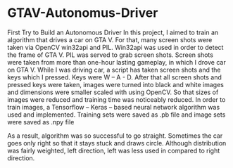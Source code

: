 # GTAV-Autonomus-Driver
First Try to Build an Autonomous Driver
In this project, I aimed to train an algorithm that drives a car on GTA V. For that, many screen shots were taken via OpenCV win32api and PIL. Win32api was used in order to detect the frame of GTA V. PIL was served to grab screen shots. Screen shots were taken from more than one-hour lasting gameplay, in which I drove car on GTA V. While I was driving car, a script has taken screen shots and the keys which I pressed. Keys were W – A - D. After that all screen shots and pressed keys were taken, images were turned into black and white images and dimensions were smaller scaled with using OpenCV. So that sizes of images were reduced and training time was noticeably reduced. In order to train images, a Tensorflow – Keras – based neural network algorithm was used and implemented. Training sets were saved as .pb file and image sets were saved as .npy file

As a result, algorithm was so successful to go straight. Sometimes the car goes only right so that it stays stuck and draws circle. Although distribution was fairly weighted, left direction, left was less used in compared to right direction. 
